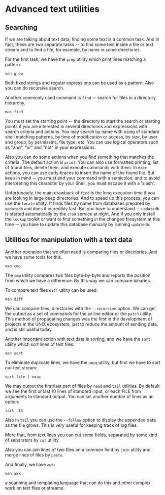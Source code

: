# Advanced text utilities

## Searching
If we are talking about text data, finding some text is a common task. And in fact, these are two separate tasks -- to find some text inside a file or text stream and to find a file, for example, by name in some directories.

For the first task, we have the `grep` utility which print lines matching a pattern.
```
man grep
```
Both fixed strings and regular expressions can be used as a pattern. Also you can do recursive search. 

Another commonly used command is `find` -- search for files in a directory hierarchy.
```
man find
```
You must set the starting point -- the directory to start the search or starting points if you are interested in several directories and expressions with search criteria and actions. You may search by name with using of standard shell matching patterns, by time of modification or access, by size, by user and group, by permissins, file type, etc. You can use logical operators such as "and", "or" and "not" in your expressions.

Also you can do some actions when you find something that matches the criteria. The default action is `print`. You can also use formatted printing, list of found files, delete them, and execute commands with them. In `exec` actions, you can use curly braces to insert the name of the found file. But keep in mind -- you must end your command with a semicolon, and to avoid interpreting this character by your Shell, you must escape it with a 'slash'.

Unfortunately, the main drawback of `find` is the long execution time if you are looking in large deep directories. And to speed up this process, you can use the `locate` utility. It finds files by name from databases prepared by `updatedb` and does it incredibly fast. But you have to understand -- `updatedb` is started automatically by the `cron` service at night. And if you only install the `lookup` toolkit or want to find something in the changed filesystem at this time -- you have to update this database manually by running `updatedb`.

## Utilities for manipulation with a text data

Another operation that we often need is comparing files or directories. And we have some tools for this.
```
man cmp
```
The `cmp` utility compares two files byte-by-byte and reports the position from which we have a difference. By this way we can compare binaries.

To compare text files `diff` utility can be used:
```
man diff
```
We can compare files, directories with the `--recursive` option. We can get the output as a set of commands for the `ed` line editor or the `patch` utility. This method of propagating changes was the first in the development of projects in the UNIX ecosystem, just to reduce the amount of sending data, and is still useful today.

Another important action with text data is sorting, and we have the `sort` utility which sort lines of text files:
```
man sort
```
To eliminate duplicate lines, we have the `uniq` utility, but first we have to sort our text stream:
```
sort file | uniq
```
We may output the first/last part of files by `head` and `tail` utilities. By default we see the first or last 10 lines of standard input, or each FILE from arguments to standard output. You can set another number of lines as an option:
```
tail -15
```
Also in `tail` you can use the `--follow` option to display the appended data as the file grows. This is very useful for keeping track of log files.

More that,  from text lines you can cut some fields, separated by some kind of separators by `cut` utility.

Also you can join lines of two files on a common field by `join` utility and merge lines of files by `paste`.

And finally, we have `awk`:
```
man awk
```
a scanning and templating language that can do this and other complex work on text files or streams.
